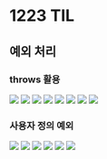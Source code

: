 # 1223 TIL

## 예외 처리

### throws 활용

![](1223_assets/2023-12-22-18-48-04-image.png)
![](1223_assets/2023-12-22-18-48-11-image.png)
![](1223_assets/2023-12-22-18-48-19-image.png)
![](1223_assets/2023-12-22-18-48-27-image.png)
![](1223_assets/2023-12-22-18-48-38-image.png)
![](1223_assets/2023-12-22-18-48-46-image.png)
![](1223_assets/2023-12-22-18-48-56-image.png)
![](1223_assets/2023-12-22-18-49-09-image.png)

### 사용자 정의 예외

![](1223_assets/2023-12-22-18-49-20-image.png)
![](1223_assets/2023-12-22-18-49-31-image.png)
![](1223_assets/2023-12-22-18-49-41-image.png)
![](1223_assets/2023-12-22-18-49-50-image.png)
![](1223_assets/2023-12-22-18-49-59-image.png)
![](1223_assets/2023-12-22-18-50-07-image.png)
